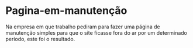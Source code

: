 # Pagina-em-manutenção
Na empresa em que trabalho pediram para fazer uma página de manutenção simples para que o site ficasse fora do ar por um determinado período, este foi o resultado.
